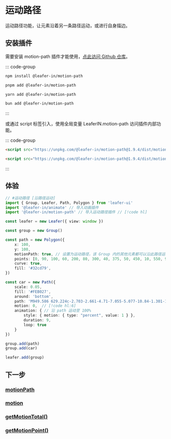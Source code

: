 <script setup>
import Case from '/component/Case.vue'
</script>

# 运动路径

运动路径功能，让元素沿着另一条路径运动，或进行自身描边。

## 安装插件

需要安装 motion-path 插件才能使用，[点此访问 Github 仓库](https://github.com/leaferjs/leafer-in/tree/main/packages/motion-path)。

::: code-group

```sh [npm]
npm install @leafer-in/motion-path
```

```sh [pnpm]
pnpm add @leafer-in/motion-path
```

```sh [yarn]
yarn add @leafer-in/motion-path
```

```sh [bun]
bun add @leafer-in/motion-path
```

:::

或通过 script 标签引入，使用全局变量 LeaferIN.motion-path 访问插件内部功能。

::: code-group

```html [motion-path.min]
<script src="https://unpkg.com/@leafer-in/motion-path@1.9.4/dist/motion-path.min.js"></script>
```

```html [motion-path]
<script src="https://unpkg.com/@leafer-in/motion-path@1.9.4/dist/motion-path.js"></script>
```

<!-- https://unpkg.com 无法访问时，可替换为 https://cdn.jsdelivr.net/npm -->

:::

## 体验

<case name="AnimateCar" editor=false ></case>

```ts
// #运动路径 [沿路径运动]
import { Group, Leafer, Path, Polygon } from 'leafer-ui'
import '@leafer-in/animate' // 导入动画插件
import '@leafer-in/motion-path' // 导入运动路径插件 // [!code hl]

const leafer = new Leafer({ view: window })

const group = new Group()

const path = new Polygon({
    x: 100,
    y: 100,
    motionPath: true, // 设置为运动路径，该 Group 内的其他元素都可以沿此路径运动 // [!code hl]
    points: [0, 90, 100, 60, 200, 80, 300, 40, 375, 50, 450, 10, 550, 90, 550, 90, 0, 90],
    curve: true,
    fill: '#32cd79',
})

const car = new Path({
    scale: 0.05,
    fill: '#FEB027',
    around: 'bottom',
    path: 'M949.586 629.224c-2.703-2.661-4.71-7.055-5.077-10.84-1.301-13.259-1.911-26.584-2.432-39.902-0.255-6.38-1.968-9.879-9.398-10.426-9.201-0.682-18.271-3.044-27.381-4.795-8.772-1.684-14.224-8.514-12.708-15.699 1.616-7.613 8.673-11.886 17.328-10.39 9.422 1.626 18.832 3.33 28.224 4.998 2.266-8.837-0.482-14.764-9.666-20.748-26.418-17.236-55.258-29.587-85.431-37.895-33.994-9.363-68.698-16.141-103.043-24.263-3.719-0.877-7.643-2.533-10.544-4.943-38.731-32.201-80.555-59.555-125.84-81.76-39.617-19.423-82.145-25.662-125.45-28.424-46.553-2.969-92.87-0.148-138.957 6.854-21.555 3.271-41.424 11.358-59.755 22.592-28.399 17.408-56.715 35.075-83.999 54.15-15.036 10.513-29.739 14.978-47.548 10.168-8.07-2.178-16.586-2.709-24.894-4.004-10.75-1.676-18.04 2.278-19.666 10.692-1.759 9.111 3.546 15.686 14.425 17.856 2.131 0.424 4.27 0.775 6.402 1.152 0.104 0.489 0.201 0.969 0.291 1.452-8.561 3.113-17.05 6.419-25.686 9.297-19.17 6.413-21.497 9.439-21.862 29.792-0.054 2.82-0.008 5.64-0.008 9.442 12.299 0 23.845-0.052 35.396 0.011 9.849 0.052 16.351 5.089 16.69 12.78 0.358 7.993-6.497 14.054-16.427 14.179-11.541 0.145-23.085 0.034-35.627 0.034 0 15.755-0.01 30.453 0 45.163 0.012 7.541-0.179 15.08 0.149 22.604 0.238 5.251-1.482 8.45-5.623 12.222-4.171 3.805-6.077 10.349-8.244 15.977-0.971 2.52 0.017 5.747-0.198 8.628-1.697 23.276 9.365 28.266 26.937 29.975 6.879 0.668 13.728 1.563 21.403 2.45-2.97-44.323 10.278-81.655 43.859-110.492 24.57-21.091 53.398-30.794 85.846-29.73 24.153 0.786 46.087 8.406 65.902 21.902 20.16 13.718 34.877 32.001 44.318 54.527 9.258 22.093 12.073 44.983 8.279 69.174H660.11c-5.864-48.677 9.189-89.301 47.71-119.794 26.652-21.102 57.782-28.826 91.558-25.087 60.437 6.677 122.165 65.992 107.31 150.752 12.938-2.104 25.373-3.916 37.706-6.305 2.579-0.503 5.102-2.809 7.047-4.865 9.141-9.619 7.555-39.181-1.855-48.461zM275.612 469.297c28.838-41.323 63.854-70.249 113.867-78.948 2.196 29.673 4.375 59.214 6.583 89.087-40.444-3.403-79.805-6.716-120.45-10.139z m179.897 71.126c-5.494 0.317-11.013 0.055-16.524 0.055v0.078c-5.506 0-11.013 0-16.527-0.003-0.575 0-1.154-0.039-1.73-0.13-7.911-1.247-13.83-7.818-13.216-14.659 0.61-6.893 6.516-12.017 14.546-12.153 11.013-0.181 22.046-0.3 33.051-0.011 8.454 0.211 14.175 5.82 14.375 13.248 0.195 7.312-5.532 13.081-13.975 13.575z m-30.098-58.221c-2.338-32.026-4.608-63.141-6.888-94.362 103.429-11.606 190.875 22.776 269.354 89.534-87.844 19.856-174.859 9.391-262.466 4.828zM236.91 570.114c-49.771-0.016-90.786 39.783-92.253 86.639-1.697 54.596 43.161 96.574 91.545 95.173 51.424-0.008 91.141-40.06 91.079-91.851-0.053-49.787-40.393-89.944-90.371-89.961z m-0.131 125.312c-17.785 0.532-34.806-15.951-35.104-33.997-0.307-18.086 15.924-34.542 34.257-34.748 18.157-0.192 34.65 16.176 34.635 34.365-0.024 17.843-15.75 33.839-33.788 34.38zM787.66 569.923c-53.395-1.601-95.199 41.641-94.92 90.003 0.29 51.36 39.759 91.973 90.084 91.992 52.573 0.038 92.121-39.199 92.188-91.492 0.07-48.553-40.287-89.095-87.352-90.503z m-3.893 125.425c-18.762-0.355-34.274-16.08-34.2-34.674 0.072-18.189 16.564-34.166 34.977-33.883 18.123 0.27 33.8 16.151 33.739 34.193-0.055 18.402-16.424 34.702-34.516 34.364z',
    motion: 0,  // [!code hl:6]
    animation: { // 沿 path 运动至 100%
        style: { motion: { type: "percent", value: 1 } },
        duration: 9,
        loop: true
    }
})

group.add(path)
group.add(car)

leafer.add(group)

```

## 下一步

### [motionPath](/reference/UI/motionPath.md)

### [motion](/reference/UI/motion.md)

### [getMotionTotal()](/reference/UI/getMotionTotal.md)

### [getMotionPoint()](/reference/UI/getMotionPoint.md)
